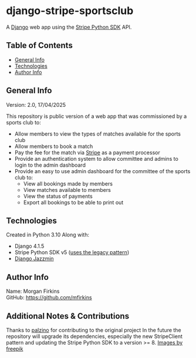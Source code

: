 # django-stripe-sportsclub
A [Django]("https://www.djangoproject.com/") web app using the [Stripe Python SDK]("https://github.com/stripe/stripe-python") API.

## Table of Contents
* [General Info](#General-Info)
* [Technologies](#Technologies)
* [Author Info](#Author-Info)

## General Info
Version: 2.0, 17/04/2025<br>

This repository is public version of a web app that was commissioned by a sports club to:
* Allow members to view the types of matches available for the sports club
* Allow members to book a match
* Pay the fee for the match via [Stripe]("https://stripe.com") as a payment processor
* Provide an authentication system to allow committee and admins to login to the admin dashboard
* Provide an easy to use admin dashboard for the committee of the sports club to:
    * View all bookings made by members
    * View matches available to members
    * View the status of payments
    * Export all bookings to be able to print out

## Technologies
Created in Python 3.10
Along with:
* Django 4.1.5
* Stripe Python SDK v5 ([uses the legacy pattern]("https://github.com/stripe/stripe-python/wiki/Migration-guide-for-v8-(StripeClient)"))
* [Django Jazzmin]("https://github.com/farridav/django-jazzmin")
## Author Info
Name: Morgan Firkins<br>
GitHub: https://github.com/mfirkins<br>
## Additional Notes & Contributions
Thanks to [palzino]("https://github.com/palzino") for contributing to the original project
In the future the repository will upgrade its dependencies, especially the new StripeClient pattern and updating the Stripe Python SDK to a version >= 8.
<a href="https://www.freepik.com/free-photo/tennis-racket-minimal-still-life_12351967.htm">Images by freepik</a>
